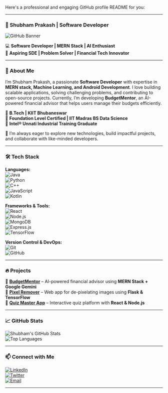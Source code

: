 Here's a professional and engaging GitHub profile README for you:  

---

### 🚀 Shubham Prakash | Software Developer  

![GitHub Banner](https://source.unsplash.com/1600x400/?technology,coding)  

💻 **Software Developer | MERN Stack | AI Enthusiast**  
🎯 **Aspiring SDE | Problem Solver | Financial Tech Innovator**  

---

### 👋 About Me  

I’m Shubham Prakash, a passionate **Software Developer** with expertise in **MERN stack, Machine Learning, and Android Development**. I love building scalable applications, solving challenging problems, and contributing to open-source projects. Currently, I’m developing **BudgetMentor**, an AI-powered financial advisor that helps users manage their budgets efficiently.  

🔹 **B.Tech | KIIT Bhubaneswar**  
🔹 **Foundation Level Certified | IIT Madras BS Data Science**  
🔹 **Intel® Unnati Industrial Training Graduate**  

🚀 I’m always eager to explore new technologies, build impactful projects, and collaborate with like-minded developers.  

---

### 🛠️ Tech Stack  

**Languages:**  
![Java](https://img.shields.io/badge/Java-007396?style=flat&logo=java&logoColor=white)  
![Python](https://img.shields.io/badge/Python-3776AB?style=flat&logo=python&logoColor=white)  
![C++](https://img.shields.io/badge/C++-00599C?style=flat&logo=cplusplus&logoColor=white)  
![JavaScript](https://img.shields.io/badge/JavaScript-F7DF1E?style=flat&logo=javascript&logoColor=black)  
![Kotlin](https://img.shields.io/badge/Kotlin-0095D5?style=flat&logo=kotlin&logoColor=white)  

**Frameworks & Tools:**  
![React](https://img.shields.io/badge/React-61DAFB?style=flat&logo=react&logoColor=black)  
![Node.js](https://img.shields.io/badge/Node.js-339933?style=flat&logo=nodedotjs&logoColor=white)  
![MongoDB](https://img.shields.io/badge/MongoDB-47A248?style=flat&logo=mongodb&logoColor=white)  
![Express.js](https://img.shields.io/badge/Express.js-000000?style=flat&logo=express&logoColor=white)  
![TensorFlow](https://img.shields.io/badge/TensorFlow-FF6F00?style=flat&logo=tensorflow&logoColor=white)  

**Version Control & DevOps:**  
![Git](https://img.shields.io/badge/Git-F05032?style=flat&logo=git&logoColor=white)  
![GitHub](https://img.shields.io/badge/GitHub-181717?style=flat&logo=github&logoColor=white)  

---

### 🔥 Projects  

🚀 **[BudgetMentor](https://github.com/your-github/BudgetMentor)** – AI-powered financial advisor using **MERN Stack + Google Gemini**  
📱 **[Pixel Remover](https://github.com/your-github/Pixel-Remover)** – Web app for de-pixelating images using **Flask & TensorFlow**  
📝 **[Quiz Master App](https://github.com/your-github/Quiz-App)** – Interactive quiz platform with **React & Node.js**  

---

### 📈 GitHub Stats  

![Shubham's GitHub Stats](https://github-readme-stats.vercel.app/api?username=your-github&show_icons=true&theme=radical)  
![Top Languages](https://github-readme-stats.vercel.app/api/top-langs/?username=your-github&layout=compact&theme=radical)  

---

### 📫 Connect with Me  

[![LinkedIn](https://img.shields.io/badge/LinkedIn-0077B5?style=flat&logo=linkedin&logoColor=white)](https://www.linkedin.com/in/shubham-prakash/)  
[![Twitter](https://img.shields.io/badge/Twitter-1DA1F2?style=flat&logo=twitter&logoColor=white)](https://twitter.com/your-twitter)  
[![Email](https://img.shields.io/badge/Email-D14836?style=flat&logo=gmail&logoColor=white)](mailto:your-email@gmail.com)  

---
